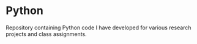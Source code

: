 # Python

Repository containing Python code I have developed for various research projects and class assignments.  
